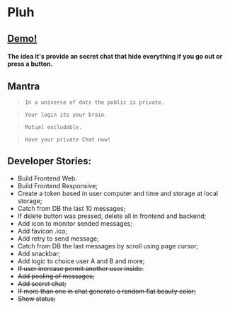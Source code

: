 # Pluh

## [Demo!](https://pluhmessage.web.app/) 
#### The idea it's provide an secret chat that hide everything if you go out or press a button.


## Mantra
> `In a universe of dots the public is private.`

> `Your login its your brain.`

> `Mutual excludable.`

> `Have your private Chat now!`

 
## Developer Stories:
-  Build Frontend Web.
-  Build Frontend Responsive;
-  Create a token based in user computer and time and storage at local storage;
-  Catch from DB the last 10 messages;
-  If delete button was pressed, delete all in frontend and backend;
-  Add icon to monitor sended messages;
-  Add favicon .ico;
-  Add retry to send message;
-  Catch from DB the last messages by scroll using page cursor;
-  Add snackbar;
-  Add logic to choice user A and B and more;
-  <del>If user increase permit another user inside.<del>
-  <del>Add pooling of messages;<del>
-  <del>Add secret chat;<del>
-  <del>If more than one in chat generate a random flat beauty color;<del>
-  <del>Show status;<del>
